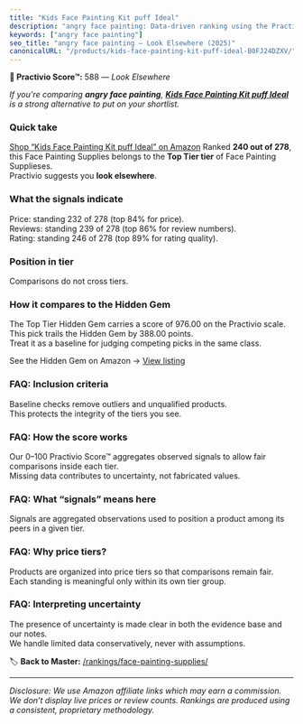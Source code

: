 ```yaml
---
title: "Kids Face Painting Kit puff Ideal"
description: "angry face painting: Data-driven ranking using the Practivio Score™. Positioned by quality, value, demand, findability, momentum."
keywords: ["angry face painting"]
seo_title: "angry face painting — Look Elsewhere (2025)"
canonicalURL: "/products/kids-face-painting-kit-puff-ideal-B0FJ24DZXV/"
---
```


**🚫 Practivio Score™:** 588 — _Look Elsewhere_


*If you're comparing **angry face painting**, **[Kids Face Painting Kit puff Ideal](https://www.amazon.com/dp/B0FJ24DZXV?tag=practivio-20)** is a strong alternative to put on your shortlist.*
### Quick take
[Shop “Kids Face Painting Kit puff Ideal” on Amazon](https://www.amazon.com/dp/B0FJ24DZXV?tag=practivio-20)
Ranked **240 out of 278**, this Face Painting Supplies belongs to the **Top Tier tier** of Face Painting Supplieses.  
Practivio suggests you **look elsewhere**.

### What the signals indicate
Price: standing 232 of 278 (top 84% for price).  
Reviews: standing 239 of 278 (top 86% for review numbers).  
Rating: standing 246 of 278 (top 89% for rating quality).  

### Position in tier
Comparisons do not cross tiers.

### How it compares to the Hidden Gem
The Top Tier Hidden Gem carries a score of 976.00 on the Practivio scale.  
This pick trails the Hidden Gem by 388.00 points.  
Treat it as a baseline for judging competing picks in the same class.  

See the Hidden Gem on Amazon → [View listing](https://www.amazon.com/dp/B00IWESI8W?tag=practivio-20)

### FAQ: Inclusion criteria
Baseline checks remove outliers and unqualified products.  
This protects the integrity of the tiers you see.

### FAQ: How the score works
Our 0–100 Practivio Score™ aggregates observed signals to allow fair comparisons inside each tier.  
Missing data contributes to uncertainty, not fabricated values.

### FAQ: What “signals” means here
Signals are aggregated observations used to position a product among its peers in a given tier.

### FAQ: Why price tiers?
Products are organized into price tiers so that comparisons remain fair.  
Each standing is meaningful only within its own tier group.

### FAQ: Interpreting uncertainty
The presence of uncertainty is made clear in both the evidence base and our notes.  
We handle limited data conservatively, never with assumptions.


🏷️ **Back to Master:** [/rankings/face-painting-supplies/](/rankings/face-painting-supplies/)

---
_Disclosure: We use Amazon affiliate links which may earn a commission. We don’t display live prices or review counts. Rankings are produced using a consistent, proprietary methodology._
